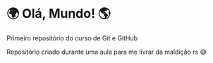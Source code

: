 # 🌍 Olá, Mundo! 🌎
 Primeiro repositório do curso de Git e GitHub

Repositório criado durante uma aula para me livrar da maldição rs 😅
